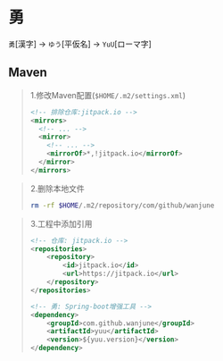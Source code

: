 # 勇
`勇`[漢字] → `ゆう`[平仮名] → `YuU`[ローマ字]

## Maven
> 1.修改Maven配置(`$HOME/.m2/settings.xml`)
> ```xml
> <!-- 排除仓库:jitpack.io -->
> <mirrors>
>   <!-- ... -->
>   <mirror>
>     <!-- ... -->
>     <mirrorOf>*,!jitpack.io</mirrorOf>
>   </mirror>
> </mirrors>
> ```

> 2.删除本地文件
> ```bash
> rm -rf $HOME/.m2/repository/com/github/wanjune
> ```

> 3.工程中添加引用
> ```xml
> <!-- 仓库: jitpack.io -->
> <repositories>
>     <repository>
>         <id>jitpack.io</id>
>         <url>https://jitpack.io</url>
>     </repository>
> </repositories>
> ```
> ```xml
> <!-- 勇: Spring-boot增强工具 -->
> <dependency>
>     <groupId>com.github.wanjune</groupId>
>     <artifactId>yuu</artifactId>
>     <version>${yuu.version}</version>
> </dependency>
> ```
